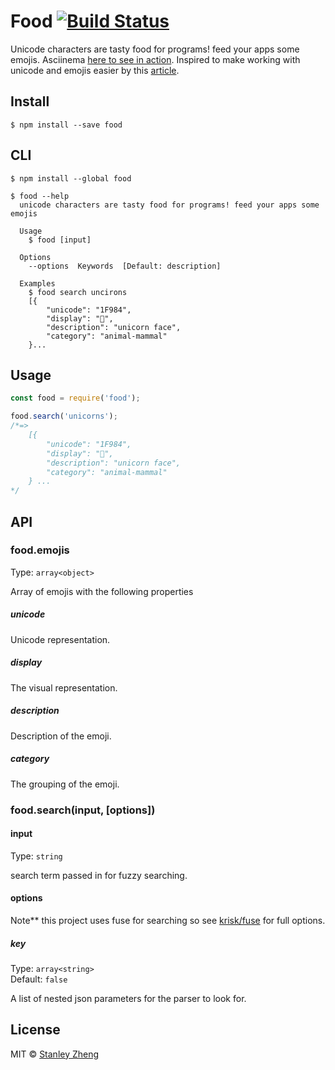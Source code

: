 # Food [![Build Status](https://travis-ci.org/stanzhengdev/npm-food.svg?branch=master)](https://travis-ci.org/stanzhengdev/npm-food)

>
Unicode characters are tasty food for programs! feed your apps some emojis. Asciinema [here to see in action](https://asciinema.org/a/4z508ketoj69ct2k30bywimvh).
Inspired to make working with unicode and emojis easier by this [article](http://blog.jonnew.com/posts/poo-dot-length-equals-two).
## Install

```
$ npm install --save food
```


## CLI
```
$ npm install --global food
```

```
$ food --help
  unicode characters are tasty food for programs! feed your apps some emojis

  Usage
    $ food [input]

  Options
    --options  Keywords  [Default: description]

  Examples
    $ food search uncirons
    [{
        "unicode": "1F984",
        "display": "🦄",
        "description": "unicorn face",
        "category": "animal-mammal"
    }...
```


## Usage

```js
const food = require('food');

food.search('unicorns');
/*=>
    [{
        "unicode": "1F984",
        "display": "🦄",
        "description": "unicorn face",
        "category": "animal-mammal"
    } ...
*/
```


## API

### food.emojis
Type: `array<object>`

Array of emojis with the following properties

##### unicode

Unicode representation.

##### display

The visual representation.

##### description

Description of the emoji.

##### category

The grouping of the emoji.

### food.search(input, [options])

#### input

Type: `string`

search term passed in for fuzzy searching.

#### options
Note** this project uses fuse for searching so see [krisk/fuse](https://github.com/krisk/fuse#options) for full options.
##### key

Type: `array<string>`<br>
Default: `false`

A list of nested json parameters for the parser to look for.


## License

MIT © [Stanley Zheng](https://github.com/stanzheng)
